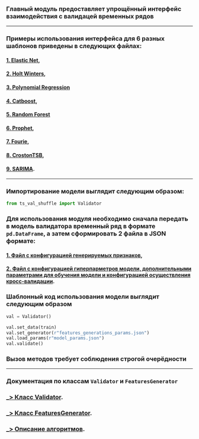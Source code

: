 ### Главный модуль предоставляет упрощённый интерфейс взаимодействия с валидацей временных рядов

___

### Примеры использования интерфейса для 6 разных шаблонов приведены в следующих файлах:

#### [1. Elastic Net](../examples/Example_ElasticNet.ipynb),
#### [2. Holt Winters](../examples/Example_ExpSmoothing.ipynb),
#### [3. Polynomial Regression](../examples/Example_PolinomialRegression.ipynb)
#### [4. Catboost](../examples/Example_Catboost.ipynb),
#### [5. Random Forest](../examples/Example_RandomForest.ipynb)
#### [6. Prophet](../examples/Example_Prophet.ipynb),
#### [7. Fourie](../examples/Example_Fourie.ipynb),
#### [8. CrostonTSB](../examples/Example_Croston.ipynb),
#### [9. SARIMA](../examples/Example_SARIMA.ipynb).


___

### Импортирование модели выглядит следующим образом:

```py
from ts_val_shuffle import Validator
```

### Для использования модуля необходимо сначала передать в модель валидатора временный ряд в формате ```pd.DataFrame```, а затем сформировать 2 файла в JSON формате:
#### [1. Файл с конфигурацией генерируемых признаков](../examples/data/configs/features/demo_config.json),
#### [2. Файл с конфигурацией гиперпарметров модели, дополнительными параметрами для обучения модели и конфигурацией осуществления кросс-валидации](../examples/data/configs/params/validation_params_randomforest.json).

### Шаблонный код использования модели выглядит следующим образом

```py
val = Validator()

val.set_data(train)
val.set_generator(r"features_generations_params.json")
val.load_params(r"model_params.json")
val.validate()
```

### Вызов методов требует соблюдения строгой очерёдности

___

### Документация по классам ```Validator``` и ```FeaturesGenerator```

### [_> Класс Validator](Validator.md).

### [_> Класс FeaturesGenerator](FeaturesGenerator.md).

### [_> Описание алгоритмов](CustomAlgorithms.md).